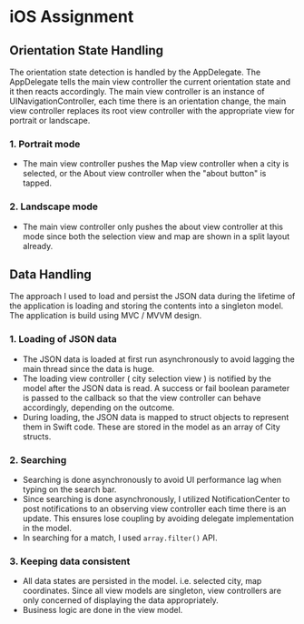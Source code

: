 # iOS Assignment

## Orientation State Handling
The orientation state detection is handled by the AppDelegate. The AppDelegate tells the main view controller the current orientation state and it then reacts accordingly. The main view controller is an instance of UINavigationController, each time there is an orientation change, the main view controller replaces its root view controller with the appropriate view for portrait or landscape. 

### 1. Portrait mode
- The main view controller pushes the Map view controller when a city is selected, or the About view controller when the "about button" is tapped.

### 2. Landscape mode
- The main view controller only pushes the about view controller at this mode since both the selection view and map are shown in a split layout already.

## Data Handling
The approach I used to load and persist the JSON data during the lifetime of the application is loading and storing the contents into a singleton model. The application is build using MVC / MVVM design. 

### 1. Loading of JSON data
- The JSON data is loaded at first run asynchronously to avoid lagging the main thread since the data is huge. 
- The loading view controller ( city selection view ) is notified by the model after the JSON data is read. A success or fail boolean parameter is passed to the callback so that the view controller can behave accordingly, depending on the outcome.
- During loading, the JSON data is mapped to struct objects to represent them in Swift code. These are stored in the model as an array of City structs. 

### 2. Searching 
- Searching is done asynchronously to avoid UI performance lag when typing on the search bar.
- Since searching is done asynchronously, I utilized NotificationCenter to post notifications to an observing view controller each time there is an update. This ensures lose coupling by avoiding delegate implementation in the model.
- In searching for a match, I used ```array.filter()``` API.

### 3. Keeping data consistent
- All data states are persisted in the model. i.e. selected city, map coordinates. Since all view models are singleton, view controllers are only concerned of displaying the data appropriately. 
- Business logic are done in the view model.


